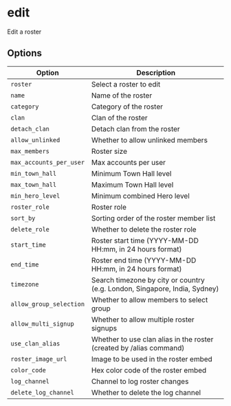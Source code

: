 # edit

Edit a roster

## Options

| Option                  | Description                                                                |
| ----------------------- | -------------------------------------------------------------------------- |
| `roster`                | Select a roster to edit                                                    |
| `name`                  | Name of the roster                                                         |
| `category`              | Category of the roster                                                     |
| `clan`                  | Clan of the roster                                                         |
| `detach_clan`           | Detach clan from the roster                                                |
| `allow_unlinked`        | Whether to allow unlinked members                                          |
| `max_members`           | Roster size                                                                |
| `max_accounts_per_user` | Max accounts per user                                                      |
| `min_town_hall`         | Minimum Town Hall level                                                    |
| `max_town_hall`         | Maximum Town Hall level                                                    |
| `min_hero_level`        | Minimum combined Hero level                                                |
| `roster_role`           | Roster role                                                                |
| `sort_by`               | Sorting order of the roster member list                                    |
| `delete_role`           | Whether to delete the roster role                                          |
| `start_time`            | Roster start time (YYYY-MM-DD HH:mm, in 24 hours format)                   |
| `end_time`              | Roster end time (YYYY-MM-DD HH:mm, in 24 hours format)                     |
| `timezone`              | Search timezone by city or country (e.g. London, Singapore, India, Sydney) |
| `allow_group_selection` | Whether to allow members to select group                                   |
| `allow_multi_signup`    | Whether to allow multiple roster signups                                   |
| `use_clan_alias`        | Whether to use clan alias in the roster (created by /alias command)        |
| `roster_image_url`      | Image to be used in the roster embed                                       |
| `color_code`            | Hex color code of the roster embed                                         |
| `log_channel`           | Channel to log roster changes                                              |
| `delete_log_channel`    | Whether to delete the log channel                                          |

